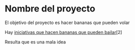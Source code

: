 Nombre del proyecto 
==========================

El objetivo del proyecto es
hacer bananas que pueden volar

Hay [iniciativas que hacen bananas que pueden bailar][1][2]

[1]: http://thedata.pub/    


Resulta que es una mala idea
